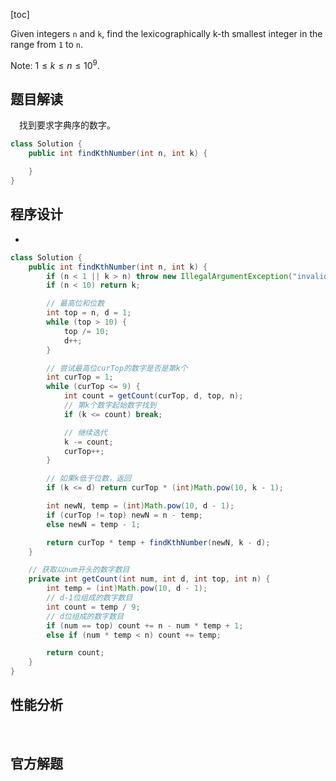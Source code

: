 [toc]

Given integers `n` and `k`, find the lexicographically k-th smallest integer in the range from `1` to `n`.

Note: $1 \le k \le n \le 10^9$.



## 题目解读

&emsp;找到要求字典序的数字。

```java
class Solution {
    public int findKthNumber(int n, int k) {

    }
}
```

## 程序设计

* 

```java
class Solution {
    public int findKthNumber(int n, int k) {
        if (n < 1 || k > n) throw new IllegalArgumentException("invalid param");
        if (n < 10) return k;

        // 最高位和位数
        int top = n, d = 1;
        while (top > 10) {
            top /= 10;
            d++;
        }

        // 尝试最高位curTop的数字是否是第k个
        int curTop = 1;
        while (curTop <= 9) {
            int count = getCount(curTop, d, top, n);
            // 第k个数字起始数字找到
            if (k <= count) break;

            // 继续迭代
            k -= count;
            curTop++;
        }

        // 如果k低于位数，返回
        if (k <= d) return curTop * (int)Math.pow(10, k - 1); 

        int newN, temp = (int)Math.pow(10, d - 1);
        if (curTop != top) newN = n - temp;
        else newN = temp - 1;

        return curTop * temp + findKthNumber(newN, k - d);
    }

    // 获取以num开头的数字数目
    private int getCount(int num, int d, int top, int n) {
        int temp = (int)Math.pow(10, d - 1);
        // d-1位组成的数字数目
        int count = temp / 9;
        // d位组成的数字数目
        if (num == top) count += n - num * temp + 1;
        else if (num * temp < n) count += temp;

        return count;
    }
}
```

## 性能分析

&emsp;



## 官方解题

&emsp;